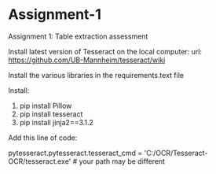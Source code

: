 # Assignment-1
Assignment 1: Table extraction assessment

Install latest version of Tesseract on the local computer:
url: https://github.com/UB-Mannheim/tesseract/wiki

Install the various libraries in the requirements.text file

Install:
1. pip install Pillow
2. pip install tesseract
3. pip install jinja2==3.1.2
 
Add this line of code:

pytesseract.pytesseract.tesseract_cmd = 'C:/OCR/Tesseract-OCR/tesseract.exe' # your path may be different


